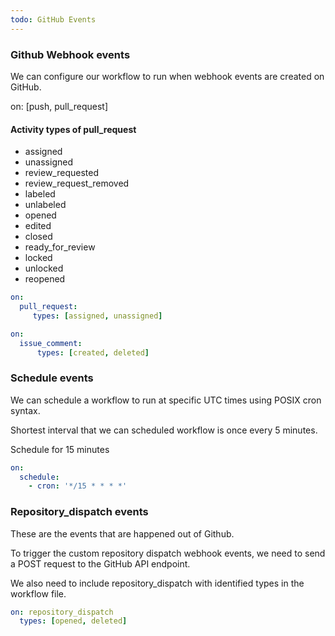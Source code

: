 ```yaml
---
todo: GitHub Events
---
```


### Github Webhook events

We can configure our workflow to run when webhook events are created on GitHub.  

on: [push, pull_request]  

#### Activity types of pull_request

- assigned
- unassigned
- review_requested
- review_request_removed
- labeled
- unlabeled
- opened
- edited
- closed
- ready_for_review
- locked
- unlocked
- reopened

```yaml
on:
  pull_request:
     types: [assigned, unassigned]
```

```yaml
on:
  issue_comment:
      types: [created, deleted]
```

### Schedule events

We can schedule a workflow to run at specific UTC times using POSIX cron syntax.

Shortest interval that we can scheduled workflow is once every 5 minutes.

Schedule for 15 minutes
```yaml
on:
  schedule:
    - cron: '*/15 * * * *'
```

### Repository_dispatch events

These are the events that are happened out of Github.  

To trigger the custom repository dispatch webhook events, we need to send a POST request to the GitHub API endpoint.  

We also need to include repository_dispatch with identified types in the workflow file.  

```yaml
on: repository_dispatch
  types: [opened, deleted]  
```

